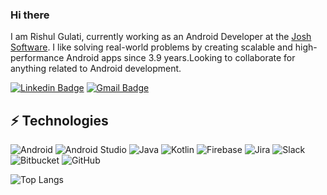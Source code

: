 ### Hi there 

I am Rishul Gulati, currently working as an Android Developer at the [Josh Software](https://joshsoftware.com/). I like solving real-world problems by creating scalable and high-performance Android apps since 3.9 years.Looking to collaborate for anything related to Android development.

[![Linkedin Badge](https://img.shields.io/badge/rishul_gulati-blue?style=flat-square&logo=linkedin&logoColor=white&link=https://www.linkedin.com/in/rishul-gulati-91a76212a/)](https://www.linkedin.com/in/rishul-gulati-91a76212a/)
[![Gmail Badge](https://img.shields.io/badge/rishul10@gmail.com-D14836?style=flat-square&logo=Gmail&logoColor=white&link=mailto:rishul10@gmail.com)](mailto:rishul10@gmail.com)


## ⚡ Technologies

![Android](https://img.shields.io/badge/Android-3DDC84?style=for-the-badge&logo=android&logoColor=white)
![Android Studio](https://img.shields.io/badge/Android%20Studio-3DDC84.svg?style=for-the-badge&logo=android-studio&logoColor=white)
![Java](https://img.shields.io/badge/java-%23ED8B00.svg?style=for-the-badge&logo=java&logoColor=white)
![Kotlin](https://img.shields.io/badge/kotlin-%237F52FF.svg?style=for-the-badge&logo=kotlin&logoColor=white)
![Firebase](https://img.shields.io/badge/firebase-%23039BE5.svg?style=for-the-badge&logo=firebase)
![Jira](https://img.shields.io/badge/jira-%230A0FFF.svg?style=for-the-badge&logo=jira&logoColor=white)
![Slack](https://img.shields.io/badge/Slack-4A154B?style=for-the-badge&logo=slack&logoColor=white)
![Bitbucket](https://img.shields.io/badge/bitbucket-%230047B3.svg?style=for-the-badge&logo=bitbucket&logoColor=white)
![GitHub](https://img.shields.io/badge/github-%23121011.svg?style=for-the-badge&logo=github&logoColor=white)

![Top Langs](https://github-readme-stats.vercel.app/api/top-langs/?username=rishul10&hide=TeX&layout=compact)


